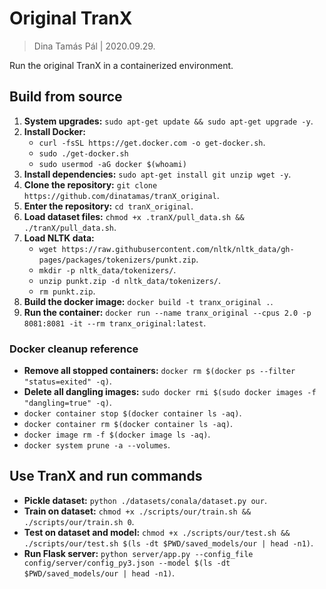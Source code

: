 # Original TranX

> Dina Tamás Pál | 2020.09.29.

Run the original TranX in a containerized environment.

## Build from source

1. **System upgrades:** `sudo apt-get update && sudo apt-get upgrade -y`.
1. **Install Docker:**
    * `curl -fsSL https://get.docker.com -o get-docker.sh`.
    * `sudo ./get-docker.sh`
    * `sudo usermod -aG docker $(whoami)`
1. **Install dependencies:** `sudo apt-get install git unzip wget -y`.
1. **Clone the repository:** `git clone https://github.com/dinatamas/tranX_original`.
1. **Enter the repository:** `cd tranX_original`.
1. **Load dataset files:** `chmod +x .tranX/pull_data.sh && ./tranX/pull_data.sh`.
1. **Load NLTK data:**
    * `wget https://raw.githubusercontent.com/nltk/nltk_data/gh-pages/packages/tokenizers/punkt.zip`.
    * `mkdir -p nltk_data/tokenizers/`.
    * `unzip punkt.zip -d nltk_data/tokenizers/`.
    * `rm punkt.zip`.
1. **Build the docker image:** `docker build -t tranx_original .`.
1. **Run the container:** `docker run --name tranx_original --cpus 2.0 -p 8081:8081 -it --rm tranx_original:latest`.

### Docker cleanup reference

* **Remove all stopped containers:** `docker rm $(docker ps --filter "status=exited" -q)`.
* **Delete all dangling images:** `sudo docker rmi $(sudo docker images -f "dangling=true" -q)`.
* `docker container stop $(docker container ls -aq)`.
* `docker container rm $(docker container ls -aq)`.
* `docker image rm -f $(docker image ls -aq)`.
* `docker system prune -a --volumes`.

## Use TranX and run commands

* **Pickle dataset:** `python ./datasets/conala/dataset.py our`.
* **Train on dataset:** `chmod +x ./scripts/our/train.sh && ./scripts/our/train.sh 0`.
* **Test on dataset and model:** `chmod +x ./scripts/our/test.sh && ./scripts/our/test.sh $(ls -dt $PWD/saved_models/our | head -n1)`.
* **Run Flask server:** `python server/app.py --config_file config/server/config_py3.json --model $(ls -dt $PWD/saved_models/our | head -n1)`.
